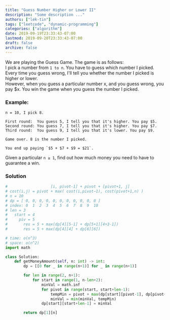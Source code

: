 ```yaml
---
title: "Guess Number Higher or Lower II"
description: "Some description ..."
authors: ["lek-tin"]
tags: ["leetcode", "dynamic-programming"]
categories: ["algorithm"]
date: 2019-09-19T23:33:43-07:00
lastmod: 2019-09-20T23:33:43-07:00
draft: false
archive: false
---
```

We are playing the Guess Game. The game is as follows:  
I pick a number from `1 to n`. You have to guess which number I picked.  
Every time you guess wrong, I'll tell you whether the number I picked is higher or lower.  
However, when you guess a particular number x, and you guess wrong, you pay $x. You win the game when you guess the number I picked.  
### Example:
```
n = 10, I pick 8.

First round:  You guess 5, I tell you that it's higher. You pay $5.
Second round: You guess 7, I tell you that it's higher. You pay $7.
Third round:  You guess 9, I tell you that it's lower. You pay $9.

Game over. 8 is the number I picked.

You end up paying `$5 + $7 + $9 = $21`.
```
Given a particular `n ≥ 1`, find out how much money you need to have to guarantee a win.

### Solution
```python
#                   [i, pivot-1] + pivot + [pivot+1, j]
# cost(i,j) = pivot + max( cost(i,pivot−1), cost(pivot+1,n) )
# n = 10
# dp = [ 0, 0, 0, 0, 0, 0, 0, 0, 0, 0, 0 ]
# index: 0  1  2  3  4  5  6  7  8  9  10
# len = 3
#   start = 4
#     piv = 5
#       res = 5 + max(dp[4][5-1] + dp[5+1][4+3-1])
#       res = 5 + max(dp[4][4] + dp[6][6])

# time: o(n^3)
# space: o(n^2)
import math

class Solution:
    def getMoneyAmount(self, n: int) -> int:
        dp = [[0 for _ in range(n+1)] for _ in range(n+1)]

        for len in range(2, n+1):
            for start in range(1, n-len+2):
                minVal = math.inf
                for pivot in range(start, start+len-1):
                    tempMin = pivot + max(dp[start][pivot-1], dp[pivot+1][start+len-1])
                    minVal = min(minVal, tempMin)
                dp[start][start+len-1] = minVal

        return dp[1][n]
```